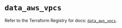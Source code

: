 # `data_aws_vpcs`

Refer to the Terraform Registry for docs: [`data_aws_vpcs`](https://registry.terraform.io/providers/hashicorp/aws/4.54.0/docs/data-sources/vpcs).
